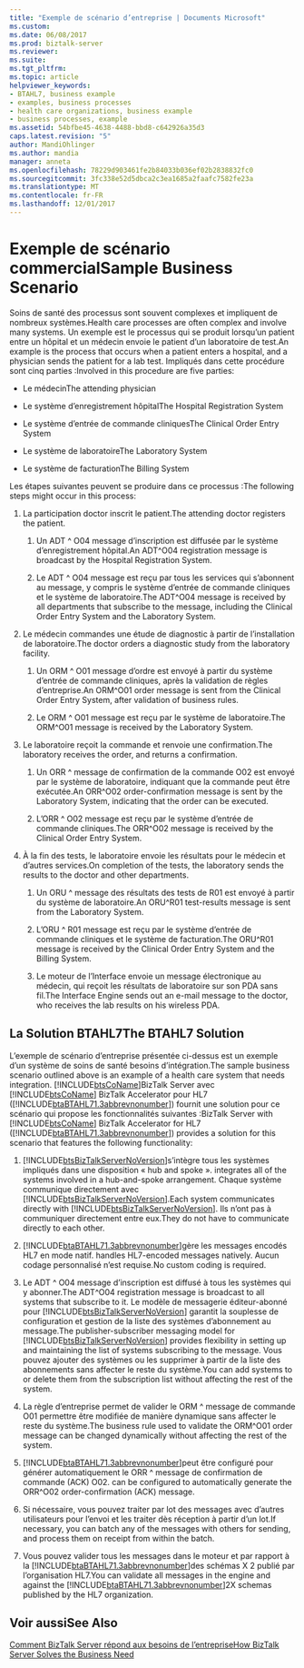 ```yaml
---
title: "Exemple de scénario d’entreprise | Documents Microsoft"
ms.custom: 
ms.date: 06/08/2017
ms.prod: biztalk-server
ms.reviewer: 
ms.suite: 
ms.tgt_pltfrm: 
ms.topic: article
helpviewer_keywords:
- BTAHL7, business example
- examples, business processes
- health care organizations, business example
- business processes, example
ms.assetid: 54bfbe45-4638-4488-bbd8-c642926a35d3
caps.latest.revision: "5"
author: MandiOhlinger
ms.author: mandia
manager: anneta
ms.openlocfilehash: 78229d903461fe2b84033b036ef02b2838832fc0
ms.sourcegitcommit: 3fc338e52d5dbca2c3ea1685a2faafc7582fe23a
ms.translationtype: MT
ms.contentlocale: fr-FR
ms.lasthandoff: 12/01/2017
---
```

# <a name="sample-business-scenario"></a><span data-ttu-id="0ccf6-102">Exemple de scénario commercial</span><span class="sxs-lookup"><span data-stu-id="0ccf6-102">Sample Business Scenario</span></span>
<span data-ttu-id="0ccf6-103">Soins de santé des processus sont souvent complexes et impliquent de nombreux systèmes.</span><span class="sxs-lookup"><span data-stu-id="0ccf6-103">Health care processes are often complex and involve many systems.</span></span> <span data-ttu-id="0ccf6-104">Un exemple est le processus qui se produit lorsqu’un patient entre un hôpital et un médecin envoie le patient d’un laboratoire de test.</span><span class="sxs-lookup"><span data-stu-id="0ccf6-104">An example is the process that occurs when a patient enters a hospital, and a physician sends the patient for a lab test.</span></span> <span data-ttu-id="0ccf6-105">Impliqués dans cette procédure sont cinq parties :</span><span class="sxs-lookup"><span data-stu-id="0ccf6-105">Involved in this procedure are five parties:</span></span>  
  
-   <span data-ttu-id="0ccf6-106">Le médecin</span><span class="sxs-lookup"><span data-stu-id="0ccf6-106">The attending physician</span></span>  
  
-   <span data-ttu-id="0ccf6-107">Le système d’enregistrement hôpital</span><span class="sxs-lookup"><span data-stu-id="0ccf6-107">The Hospital Registration System</span></span>  
  
-   <span data-ttu-id="0ccf6-108">Le système d’entrée de commande cliniques</span><span class="sxs-lookup"><span data-stu-id="0ccf6-108">The Clinical Order Entry System</span></span>  
  
-   <span data-ttu-id="0ccf6-109">Le système de laboratoire</span><span class="sxs-lookup"><span data-stu-id="0ccf6-109">The Laboratory System</span></span>  
  
-   <span data-ttu-id="0ccf6-110">Le système de facturation</span><span class="sxs-lookup"><span data-stu-id="0ccf6-110">The Billing System</span></span>  
  
 <span data-ttu-id="0ccf6-111">Les étapes suivantes peuvent se produire dans ce processus :</span><span class="sxs-lookup"><span data-stu-id="0ccf6-111">The following steps might occur in this process:</span></span>  
  
1.  <span data-ttu-id="0ccf6-112">La participation doctor inscrit le patient.</span><span class="sxs-lookup"><span data-stu-id="0ccf6-112">The attending doctor registers the patient.</span></span>  
  
    1.  <span data-ttu-id="0ccf6-113">Un ADT ^ O04 message d’inscription est diffusée par le système d’enregistrement hôpital.</span><span class="sxs-lookup"><span data-stu-id="0ccf6-113">An ADT^O04 registration message is broadcast by the Hospital Registration System.</span></span>  
  
    2.  <span data-ttu-id="0ccf6-114">Le ADT ^ O04 message est reçu par tous les services qui s’abonnent au message, y compris le système d’entrée de commande cliniques et le système de laboratoire.</span><span class="sxs-lookup"><span data-stu-id="0ccf6-114">The ADT^O04 message is received by all departments that subscribe to the message, including the Clinical Order Entry System and the Laboratory System.</span></span>  
  
2.  <span data-ttu-id="0ccf6-115">Le médecin commandes une étude de diagnostic à partir de l’installation de laboratoire.</span><span class="sxs-lookup"><span data-stu-id="0ccf6-115">The doctor orders a diagnostic study from the laboratory facility.</span></span>  
  
    1.  <span data-ttu-id="0ccf6-116">Un ORM ^ O01 message d’ordre est envoyé à partir du système d’entrée de commande cliniques, après la validation de règles d’entreprise.</span><span class="sxs-lookup"><span data-stu-id="0ccf6-116">An ORM^O01 order message is sent from the Clinical Order Entry System, after validation of business rules.</span></span>  
  
    2.  <span data-ttu-id="0ccf6-117">Le ORM ^ O01 message est reçu par le système de laboratoire.</span><span class="sxs-lookup"><span data-stu-id="0ccf6-117">The ORM^O01 message is received by the Laboratory System.</span></span>  
  
3.  <span data-ttu-id="0ccf6-118">Le laboratoire reçoit la commande et renvoie une confirmation.</span><span class="sxs-lookup"><span data-stu-id="0ccf6-118">The laboratory receives the order, and returns a confirmation.</span></span>  
  
    1.  <span data-ttu-id="0ccf6-119">Un ORR ^ message de confirmation de la commande O02 est envoyé par le système de laboratoire, indiquant que la commande peut être exécutée.</span><span class="sxs-lookup"><span data-stu-id="0ccf6-119">An ORR^O02 order-confirmation message is sent by the Laboratory System, indicating that the order can be executed.</span></span>  
  
    2.  <span data-ttu-id="0ccf6-120">L’ORR ^ O02 message est reçu par le système d’entrée de commande cliniques.</span><span class="sxs-lookup"><span data-stu-id="0ccf6-120">The ORR^O02 message is received by the Clinical Order Entry System.</span></span>  
  
4.  <span data-ttu-id="0ccf6-121">À la fin des tests, le laboratoire envoie les résultats pour le médecin et d’autres services.</span><span class="sxs-lookup"><span data-stu-id="0ccf6-121">On completion of the tests, the laboratory sends the results to the doctor and other departments.</span></span>  
  
    1.  <span data-ttu-id="0ccf6-122">Un ORU ^ message des résultats des tests de R01 est envoyé à partir du système de laboratoire.</span><span class="sxs-lookup"><span data-stu-id="0ccf6-122">An ORU^R01 test-results message is sent from the Laboratory System.</span></span>  
  
    2.  <span data-ttu-id="0ccf6-123">L’ORU ^ R01 message est reçu par le système d’entrée de commande cliniques et le système de facturation.</span><span class="sxs-lookup"><span data-stu-id="0ccf6-123">The ORU^R01 message is received by the Clinical Order Entry System and the Billing System.</span></span>  
  
    3.  <span data-ttu-id="0ccf6-124">Le moteur de l’Interface envoie un message électronique au médecin, qui reçoit les résultats de laboratoire sur son PDA sans fil.</span><span class="sxs-lookup"><span data-stu-id="0ccf6-124">The Interface Engine sends out an e-mail message to the doctor, who receives the lab results on his wireless PDA.</span></span>  
  
## <a name="the-btahl7-solution"></a><span data-ttu-id="0ccf6-125">La Solution BTAHL7</span><span class="sxs-lookup"><span data-stu-id="0ccf6-125">The BTAHL7 Solution</span></span>  
 <span data-ttu-id="0ccf6-126">L’exemple de scénario d’entreprise présentée ci-dessus est un exemple d’un système de soins de santé besoins d’intégration.</span><span class="sxs-lookup"><span data-stu-id="0ccf6-126">The sample business scenario outlined above is an example of a health care system that needs integration.</span></span> [!INCLUDE[btsCoName](../../includes/btsconame-md.md)]<span data-ttu-id="0ccf6-127">BizTalk Server avec [!INCLUDE[btsCoName](../../includes/btsconame-md.md)] BizTalk Accelerator pour HL7 ([!INCLUDE[btaBTAHL71.3abbrevnonumber](../../includes/btabtahl71-3abbrevnonumber-md.md)]) fournit une solution pour ce scénario qui propose les fonctionnalités suivantes :</span><span class="sxs-lookup"><span data-stu-id="0ccf6-127">BizTalk Server with [!INCLUDE[btsCoName](../../includes/btsconame-md.md)] BizTalk Accelerator for HL7 ([!INCLUDE[btaBTAHL71.3abbrevnonumber](../../includes/btabtahl71-3abbrevnonumber-md.md)]) provides a solution for this scenario that features the following functionality:</span></span>  
  
1.  [!INCLUDE[btsBizTalkServerNoVersion](../../includes/btsbiztalkservernoversion-md.md)]<span data-ttu-id="0ccf6-128">s’intègre tous les systèmes impliqués dans une disposition « hub and spoke ».</span><span class="sxs-lookup"><span data-stu-id="0ccf6-128"> integrates all of the systems involved in a hub-and-spoke arrangement.</span></span> <span data-ttu-id="0ccf6-129">Chaque système communique directement avec [!INCLUDE[btsBizTalkServerNoVersion](../../includes/btsbiztalkservernoversion-md.md)].</span><span class="sxs-lookup"><span data-stu-id="0ccf6-129">Each system communicates directly with [!INCLUDE[btsBizTalkServerNoVersion](../../includes/btsbiztalkservernoversion-md.md)].</span></span> <span data-ttu-id="0ccf6-130">Ils n’ont pas à communiquer directement entre eux.</span><span class="sxs-lookup"><span data-stu-id="0ccf6-130">They do not have to communicate directly to each other.</span></span>  
  
2.  [!INCLUDE[btaBTAHL71.3abbrevnonumber](../../includes/btabtahl71-3abbrevnonumber-md.md)]<span data-ttu-id="0ccf6-131">gère les messages encodés HL7 en mode natif.</span><span class="sxs-lookup"><span data-stu-id="0ccf6-131"> handles HL7-encoded messages natively.</span></span> <span data-ttu-id="0ccf6-132">Aucun codage personnalisé n’est requise.</span><span class="sxs-lookup"><span data-stu-id="0ccf6-132">No custom coding is required.</span></span>  
  
3.  <span data-ttu-id="0ccf6-133">Le ADT ^ O04 message d’inscription est diffusé à tous les systèmes qui y abonner.</span><span class="sxs-lookup"><span data-stu-id="0ccf6-133">The ADT^O04 registration message is broadcast to all systems that subscribe to it.</span></span> <span data-ttu-id="0ccf6-134">Le modèle de messagerie éditeur-abonné pour [!INCLUDE[btsBizTalkServerNoVersion](../../includes/btsbiztalkservernoversion-md.md)] garantit la souplesse de configuration et gestion de la liste des systèmes d’abonnement au message.</span><span class="sxs-lookup"><span data-stu-id="0ccf6-134">The publisher-subscriber messaging model for [!INCLUDE[btsBizTalkServerNoVersion](../../includes/btsbiztalkservernoversion-md.md)] provides flexibility in setting up and maintaining the list of systems subscribing to the message.</span></span> <span data-ttu-id="0ccf6-135">Vous pouvez ajouter des systèmes ou les supprimer à partir de la liste des abonnements sans affecter le reste du système.</span><span class="sxs-lookup"><span data-stu-id="0ccf6-135">You can add systems to or delete them from the subscription list without affecting the rest of the system.</span></span>  
  
4.  <span data-ttu-id="0ccf6-136">La règle d’entreprise permet de valider le ORM ^ message de commande O01 permettre être modifiée de manière dynamique sans affecter le reste du système.</span><span class="sxs-lookup"><span data-stu-id="0ccf6-136">The business rule used to validate the ORM^O01 order message can be changed dynamically without affecting the rest of the system.</span></span>  
  
5.  [!INCLUDE[btaBTAHL71.3abbrevnonumber](../../includes/btabtahl71-3abbrevnonumber-md.md)]<span data-ttu-id="0ccf6-137">peut être configuré pour générer automatiquement le ORR ^ message de confirmation de commande (ACK) O02.</span><span class="sxs-lookup"><span data-stu-id="0ccf6-137"> can be configured to automatically generate the ORR^O02 order-confirmation (ACK) message.</span></span>  
  
6.  <span data-ttu-id="0ccf6-138">Si nécessaire, vous pouvez traiter par lot des messages avec d’autres utilisateurs pour l’envoi et les traiter dès réception à partir d’un lot.</span><span class="sxs-lookup"><span data-stu-id="0ccf6-138">If necessary, you can batch any of the messages with others for sending, and process them on receipt from within the batch.</span></span>  
  
7.  <span data-ttu-id="0ccf6-139">Vous pouvez valider tous les messages dans le moteur et par rapport à la [!INCLUDE[btaBTAHL71.3abbrevnonumber](../../includes/btabtahl71-3abbrevnonumber-md.md)]des schémas X 2 publié par l’organisation HL7.</span><span class="sxs-lookup"><span data-stu-id="0ccf6-139">You can validate all messages in the engine and against the [!INCLUDE[btaBTAHL71.3abbrevnonumber](../../includes/btabtahl71-3abbrevnonumber-md.md)]2X schemas published by the HL7 organization.</span></span>  
  
## <a name="see-also"></a><span data-ttu-id="0ccf6-140">Voir aussi</span><span class="sxs-lookup"><span data-stu-id="0ccf6-140">See Also</span></span>  
 [<span data-ttu-id="0ccf6-141">Comment BizTalk Server répond aux besoins de l’entreprise</span><span class="sxs-lookup"><span data-stu-id="0ccf6-141">How BizTalk Server Solves the Business Need</span></span>](../../adapters-and-accelerators/accelerator-hl7/how-biztalk-server-solves-the-business-need2.md)